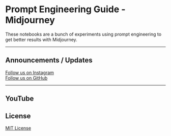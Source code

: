 # Prompt Engineering Guide - Midjourney

These notebooks are a bunch of experiments using prompt engineering to get better results with Midjourney.

---
## Announcements / Updates

[Follow us on Instagram](https://www.instagram.com/skunksai/)       
[Follow us on GitHub](https://github.com/aiskunks/)       

---
## YouTube




## License

[MIT License](https://github.com/aiskunks/Prompt-Engineering/blob/main/LICENSE.md)

